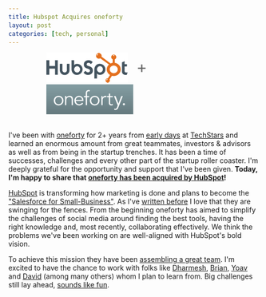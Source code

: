 ```yaml
--- 
title: Hubspot Acquires oneforty
layout: post
categories: [tech, personal]
---
```

<div style="margin-bottom: 30px; margin-top: 10px; margin-right: auto; margin-left: auto; width: 70%;">
<a href="http://www.hubspot.com"><img src="/images/hubspot_logo.png" style="border: 0px solid black;" /></a>
<span style="font-size: 2.3em; font-weight: normal; color: #666; vertical-align: 20px; margin: 0px 14px">+</span>
<a href="http://oneforty.com"><img src="/images/oneforty_green.png" style="border: 0px solid black;"/></a>
</div>

I've been with <a href="http://oneforty.com">oneforty</a> for 2+ years from <a href="http://www.flickr.com/photos/downtree/4184110610/in/set-72157623595674129/">early days</a> at <a href="http://www.techstars.org/">TechStars</a> and learned an enormous amount from great teammates, investors & advisors as well as from being in the startup trenches. It has been a time of successes, challenges and every other part of the startup roller coaster. I'm deeply grateful for the opportunity and support that I've been given. <strong>Today, I'm happy to share that <a href="http://blog.hubspot.com/blog/tabid/6307/bid/23057/Why-HubSpot-Acquired-Social-Media-Marketing-Software-Co-oneforty-Hub140.aspx">oneforty has been acquired by HubSpot</a>!</strong>

<a href="http://www.hubspot.com">HubSpot</a> is transforming how marketing is done and plans to become the <a href="http://tech.fortune.cnn.com/2011/08/08/hubspot-wants-to-be-salesforce-com-for-small-business/">"Salesforce for Small-Business"</a>. As I've <a href="/2011/03/reverse-the-startup-curse/">written before</a> I love that they are swinging for the fences. From the beginning oneforty has aimed to simplify the challenges of social media around finding the best tools, having the right knowledge and, most recently, collaborating effectively. We think the problems we've been working on are well-aligned with HubSpot's bold vision.

To achieve this mission they have been <a href="http://www.hubspot.com/blog/bid/16943/HubSpot-Acquires-Marketing-Automation-Company-Performable">assembling a great team</a>. I'm excited to have the chance to work with folks like <a href="http://onstartups.com/">Dharmesh</a>, <a href="http://www.hubspot.com/company/management/brian-halligan/">Brian</a>, <a href="https://twitter.com/YoavShapira">Yoav</a> and <a href="http://davidcancel.com/">David</a> (among many others) whom I plan to learn from. Big challenges still lay ahead, <a href="http://bostonbattle.com">sounds like fun</a>.